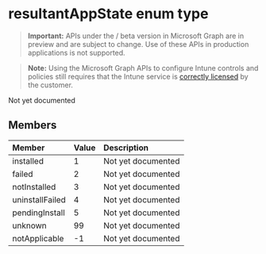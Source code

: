 ﻿# resultantAppState enum type

> **Important:** APIs under the / beta version in Microsoft Graph are in preview and are subject to change. Use of these APIs in production applications is not supported.

> **Note:** Using the Microsoft Graph APIs to configure Intune controls and policies still requires that the Intune service is [correctly licensed](https://go.microsoft.com/fwlink/?linkid=839381) by the customer.

Not yet documented
## Members
|Member|Value|Description|
|:---|:---|:---|
|installed|1|Not yet documented|
|failed|2|Not yet documented|
|notInstalled|3|Not yet documented|
|uninstallFailed|4|Not yet documented|
|pendingInstall|5|Not yet documented|
|unknown|99|Not yet documented|
|notApplicable|-1|Not yet documented|






